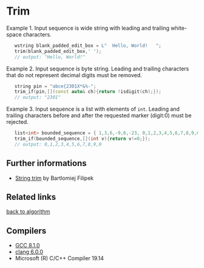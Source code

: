 # Trim

Example 1. Input sequence is wide string with leading and trailing white-space characters.
```cpp
   wstring blank_padded_edit_box = L"  Hello, World!   ";
   trim(blank_padded_edit_box,' ');
   // output: "Hello, World!"
```
Example 2. Input sequence is byte string. Leading and trailing characters that do not represent decimal digits must be removed. 
```cpp
   string pin = "abce{2301X*&%-";
   trim_if(pin,[](const auto& ch){return !isdigit(ch);});
   // output: "2301"
```
Example 3. Input sequence is a list with elements of `int`. Leading and trailing characters before and after the requested marker (digit:0) must be rejected. 
```cpp
   list<int> bounded_sequence = { 1,3,6,-9,6,-23, 0,1,2,3,4,5,6,7,8,9,0, -100,99,7,4,2,56 }; 
   trim_if(bounded_sequence,[](int v){return v!=0;});
   // output: 0,1,2,3,4,5,6,7,8,9,0
```

## Further informations
* [String trim](https://www.bfilipek.com/2014/12/top-5-beautiful-c-std-algorithms.html#trim) by Bartlomiej Filipek

## Related links
[back to algorithm](../)

## Compilers
* [GCC 8.1.0](https://wandbox.org/)
* [clang 6.0.0](https://wandbox.org/)
* Microsoft (R) C/C++ Compiler 19.14 

